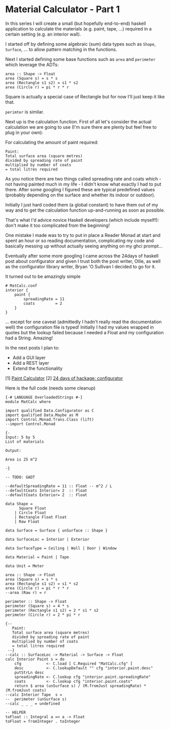 # Material Calculator - Part 1

In this series I will create a small (but hopefully end-to-end) haskell application to calculate the materials (e.g. paint, tape, ...) required in a certain setting (e.g. an interior wall).

I started off by defining some algebraic (sum) data types such as ```Shape```, ```Surface```, ... to allow pattern matching in the functions.

Next I started defining some base functions such as ```area``` and ```perimeter``` which leverage the ADTs:

	area :: Shape -> Float
	area (Square s) = s * s
	area (Rectangle s1 s2) = s1 * s2
	area (Circle r) = pi * r * r

Square is actually a special case of Rectangle but for now I'll just keep it like that.

```perimter``` is similar.

Next up is the calculation function. First of all let's consider the actual calculation we are going to use (I'm sure there are plenty but feel free to plug in your own):

For calculating the amount of paint required: 

	Paint:
	Total surface area (square metres)
	divided by spreading rate of paint
	multiplied by number of coats
	= total litres required

As you notice there are two things called spreading rate and coats which - not having painted much in my life - I didn't know what exactly I had to put there. After some googling I figured these are typical predefined values (probably depending on the surface and whether its indoor or outdoor). 

Initially I just hard coded them (a global constant) to have them out of my way and to get the calculation function up-and-running as soon as possible.

That's what I'd advice novice Haskell developers (which include myself!): don't make it too complicated from the beginning!

One mistake I made was to try to put in place a Reader Monad at start and spent an hour or so reading documentation, complicating my code and basically messing up without actually seeing anything on my ghci prompt...

Eventually after some more googling I came across the 24days of haskell post about configurator and given I trust both the post writer, Ollie, as well as the configurator library writer, Bryan 'O Sullivan I decided to go for it.

It turned out to be amazingly simple

	# MatCalc.conf
	interior {
		paint {
			spreadingRate = 11
			coats         = 2
		}
	}

... except for one caveat (admittedly I hadn't really read the documentation well) the configuration file is typed! Initially I had my values wrapped in quotes but the lookup failed because I needed a Float and my configuration had a String. Amazing!

In the next posts I plan to:

* Add a GUI layer
* Add a REST layer
* Extend the functionality

[1] [Paint Calculator](http://www.resene.co.nz/homeown/how_to_diy/paint_calculator.pdf)
[2] [24 days of hackage: configurator](https://ocharles.org.uk/blog/posts/2012-12-21-24-days-of-hackage-configurator.html)

Here is the full code (needs some cleanup)

	{-# LANGUAGE OverloadedStrings #-}
	module MatCalc where

	import qualified Data.Configurator as C
	import qualified Data.Maybe as M
	import Control.Monad.Trans.Class (lift)
	--import Control.Monad

	{-
	Input: 5 by 5
	List of materials

	Output:

	Area is 25 m^2

	-}

	-- TODO: GADT

	--defaultSpreadingRate = 11 :: Float -- m^2 / L
	--defaultCoats Interior= 2  :: Float
	--defaultCoats Exterior= 2  :: Float

	data Shape = 
		  Square Float
		| Circle Float
		| Rectangle Float Float
		| Raw Float

	data Surface = Surface { unSurface :: Shape }

	data SurfaceLoc = Interior | Exterior

	data SurfaceType = Ceiling | Wall | Door | Window

	data Material = Paint | Tape

	data Unit = Meter

	area :: Shape -> Float
	area (Square s) = s * s
	area (Rectangle s1 s2) = s1 * s2
	area (Circle r) = pi * r * r
	--area (Raw r) = r

	perimeter :: Shape -> Float
	perimeter (Square s) = 4 * s
	perimeter (Rectangle s1 s2) = 2 * s1 * s2
	perimeter (Circle r) = 2 * pi * r

	{--
	   Paint:
	   Total surface area (square metres)
	   divided by spreading rate of paint
	   multiplied by number of coats
	   = total litres required
	 --}
	--calc :: SurfaceLoc -> Material -> Surface -> Float
	calc Interior Paint s = do
		cfg           <- C.load [ C.Required "MatCalc.cfg" ]
		desc          <- C.lookupDefault "" cfg "interior.paint.desc"
		putStrLn desc
		spreadingRate <- C.lookup cfg "interior.paint.spreadingRate"
		coats         <- C.lookup cfg "interior.paint.coats"
		return $ area (unSurface s) / (M.fromJust spreadingRate) * (M.fromJust coats)
	--calc Interior Tape  s = 
	--	perimeter (unSurface s)
	--calc _ _ _ = undefined

	-- HELPER
	toFloat :: Integral a => a -> Float
	toFloat = fromInteger . toInteger